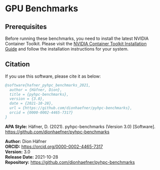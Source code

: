 # GPU Benchmarks

## Prerequisites

Before running these benchmarks, you need to install the latest NVIDIA Container Toolkit. Please visit the [NVIDIA Container Toolkit Installation Guide](https://docs.nvidia.com/datacenter/cloud-native/container-toolkit/latest/install-guide.html) and follow the installation instructions for your system.

## Citation

If you use this software, please cite it as below:

```bibtex
@software{hafner_pyhpc_benchmarks_2021,
  author = {Häfner, Dion},
  title = {pyhpc-benchmarks},
  version = {3.0},
  date = {2021-10-28},
  url = {https://github.com/dionhaefner/pyhpc-benchmarks},
  orcid = {0000-0002-4465-7317}
}
```

**APA Style:**
Häfner, D. (2021). pyhpc-benchmarks (Version 3.0) [Software]. https://github.com/dionhaefner/pyhpc-benchmarks

**Author:** Dion Häfner  
**ORCID:** https://orcid.org/0000-0002-4465-7317  
**Version:** 3.0  
**Release Date:** 2021-10-28  
**Repository:** https://github.com/dionhaefner/pyhpc-benchmarks
